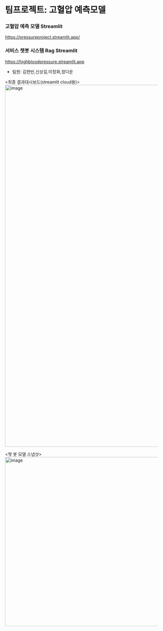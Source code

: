 # 팀프로젝트: 고혈압 예측모델 
### 고혈압 예측 모델 Streamlit
https://pressureproject.streamlit.app/

### 서비스 챗봇 시스템 Rag  Streamlit
https://highbloodpressure.streamlit.app
- 팀원: 김현빈,신상길,이정화,정다운



<최종 결과대시보드(streamlit cloud용)>
<img width="1193" alt="image" src="https://github.com/user-attachments/assets/12e182fa-60af-401a-b649-9b74708c09ef">


<챗 봇 모델 스냅샷>
<img width="557" alt="image" src="https://github.com/user-attachments/assets/672f4c25-b713-4132-849a-5bb0982a96cd">


